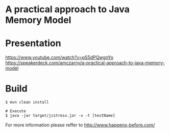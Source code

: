 # A practical approach to Java Memory Model 
# Presentation
  https://www.youtube.com/watch?v=pS5dPQwgnYo
  https://speakerdeck.com/amczarny/a-practical-approach-to-java-memory-model
# Build
```
$ mvn clean install

# Execute 
$ java -jar target/jcstress.jar -v -t [testName]
```
For more information please reffer to http://www.happens-before.com/
